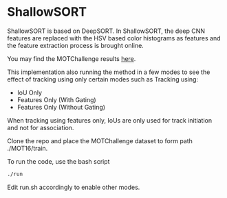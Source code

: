 # ShallowSORT

ShallowSORT is based on DeepSORT. In ShallowSORT, the deep CNN features are replaced with the HSV based color histograms as features and the feature extraction process is brought online. 

You may find the MOTChallenge results [here](https://motchallenge.net/method/MOT=3356&chl=5).

This implementation also running the method in a few modes to see the effect of tracking using only certain modes such as Tracking using:

* IoU Only
* Features Only (With Gating)
* Features Only (Without Gating)

When tracking using features only, IoUs are only used for track initiation and not for association.

Clone the repo and place the MOTChallenge dataset to form path ./MOT16/train. 

To run the code, use the bash script

```bash
./run
```

Edit run.sh accordingly to enable other modes.
